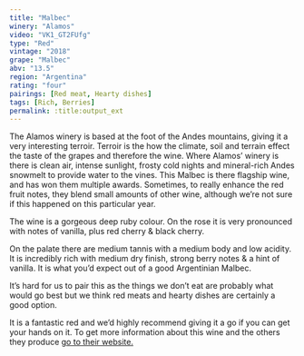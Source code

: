 ```yaml
---
title: "Malbec"
winery: "Alamos"
video: "VK1_GT2FUfg"
type: "Red"
vintage: "2018"
grape: "Malbec"
abv: "13.5"
region: "Argentina"
rating: "four"
pairings: [Red meat, Hearty dishes]
tags: [Rich, Berries]
permalink: :title:output_ext
---
```


The Alamos winery is based at the foot of the Andes mountains, giving it a very interesting terroir. Terroir is the how the climate, soil and terrain effect the taste of the grapes and therefore the wine. Where Alamos&rsquo; winery is there is clean air, intense sunlight, frosty cold nights and mineral-rich Andes snowmelt to provide water to the vines. This Malbec is there flagship wine, and has won them multiple awards. Sometimes, to really enhance the red fruit notes, they blend small amounts of other wine, although we&rsquo;re not sure if this happened on this particular year. 

The wine is a gorgeous deep ruby colour. On the rose it is very pronounced with notes of vanilla, plus red cherry & black cherry. 

On the palate there are medium tannis with a medium body and low acidity. It is incredibly rich with medium dry finish, strong berry notes & a hint of vanilla. It is what you&rsquo;d expect out of a good Argentinian Malbec. 

It&rsquo;s hard for us to pair this as the things we don&rsquo;t eat are probably what would go best but we think red meats and hearty dishes are certainly a good option. 

It is a fantastic red and we&rsquo;d highly recommend giving it a go if you can get your hands on it. To get more information about this wine and the others they produce <a href="http://www.alamoswinesus.com/" title="Alamos Winery" target="_blank">go to their website.</a> 